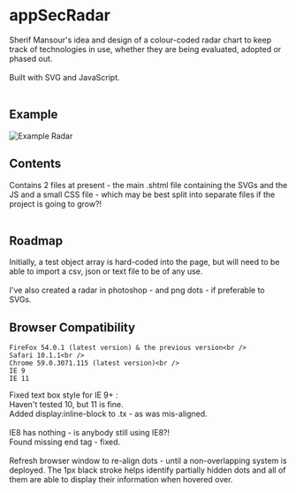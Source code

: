 # appSecRadar
Sherif Mansour's idea and design of a colour-coded radar chart to keep track of technologies in use, whether they are being evaluated, adopted or phased out.<br /><br />
Built with SVG and JavaScript.<br /><br />
## Example
![Example Radar](https://user-images.githubusercontent.com/13433538/27764799-86ec735a-5e9a-11e7-8599-9d11c1120025.png)


## Contents
Contains 2 files at present - the main .shtml file containing the SVGs and the JS and a small CSS file - which may be best split into separate files if the project is going to grow?!<br /><br />
## Roadmap
Initially, a test object array is hard-coded into the page, but will need to be able to import a csv, json or text file to be of any use.<br /><br />
I've also created a radar in photoshop - and png dots - if preferable to SVGs.<br />

## Browser Compatibility
    FireFox 54.0.1 (latest version) & the previous version<br />
    Safari 10.1.1<br />
    Chrome 59.0.3071.115 (latest version)<br />
    IE 9
    IE 11
Fixed text box style for IE 9+ :<br />
Haven't tested 10, but 11 is fine.<br />
    Added display:inline-block to .tx - as was mis-aligned.<br /><br />
    IE8 has nothing - is anybody still using IE8?!<br />
    Found missing end tag - fixed.<br /><br />
Refresh browser window to re-align dots - until a non-overlapping system is deployed. The 1px black stroke helps identify partially hidden dots and all of them are able to display their information when hovered over.<br />
